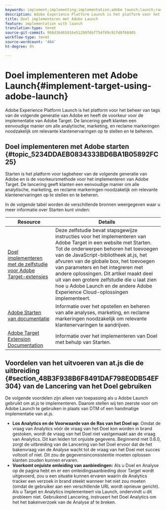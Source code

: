 ```yaml
---
keywords: implement;implementing;implementation;adobe launch;launch;race;redirect;experience platform launch
description: Adobe Experience Platform Launch is het platform voor het beheer van tags van de volgende generatie van Adobe en heeft de voorkeur voor de implementatie van Adobe Target. De lancering geeft klanten een eenvoudige manier om alle analytische, marketing, en reclame markeringen noodzakelijk om relevante klantenervaringen op te stellen en te beheren.
title: Doel implementeren met Adobe Launch
feature: implementation with launch
translation-type: tm+mt
source-git-commit: 968d36d65016e51290f6bf754f69c91fd8f68405
workflow-type: tm+mt
source-wordcount: '464'
ht-degree: 0%

---
```



# Doel implementeren met Adobe Launch{#implement-target-using-adobe-launch}

Adobe Experience Platform Launch is het platform voor het beheer van tags van de volgende generatie van Adobe en heeft de voorkeur voor de implementatie van Adobe Target. De lancering geeft klanten een eenvoudige manier om alle analytische, marketing, en reclame markeringen noodzakelijk om relevante klantenervaringen op te stellen en te beheren.

## Doel implementeren met Adobe starten {#topic_5234DDAEB0834333BD6BA1B05892FC25}

Starten is het platform voor tagbeheer van de volgende generatie van Adobe en is de voorkeursmethode voor het implementeren van Adobe Target. De lancering geeft klanten een eenvoudige manier om alle analytische, marketing, en reclame markeringen noodzakelijk om relevante klantenervaringen op te stellen en te beheren.

In de volgende tabel worden de verschillende bronnen weergegeven waar u meer informatie over Starten kunt vinden:

| Resource | Details |
|--- |--- |
| [Doel implementeren met de zelfstudie voor Adobe Target-extensies](https://experienceleague.adobe.com/docs/experience-cloud/implementing-in-websites-with-launch/implement-solutions/target.html) | Deze zelfstudie bevat stapsgewijze instructies voor het implementeren van Adobe Target in een website met Starten. Tot de onderwerpen behoren het toevoegen van de JavaScript-bibliotheek at.js, het afvuren van de globale box, het toevoegen van parameters en het integreren met andere oplossingen. Dit artikel maakt deel uit van een grotere zelfstudie die u laat zien hoe u Adobe Launch en de andere Adobe Experience Cloud-oplossingen implementeert. |
| [Adobe Starten van documentatie](https://experienceleague.adobe.com/docs/launch/using/intro/get-started/quick-start.html) | Informatie over het opstellen en beheren van alle analyses, marketing, en reclame markeringen noodzakelijk om relevante klantenervaringen te aandrijven. |
| [Adobe Target Extension Documentation](https://experienceleague.adobe.com/docs/launch/using/extensions-ref/adobe-extension/target-extension/overview.html) | Informatie over het implementeren van Doel met behulp van Starten. |

## Voordelen van het uitvoeren van at.js die de uitbreiding {#section_48B3F938B6F8491DAF798E0DB54EF304} van de Lancering van het Doel gebruiken

De volgende voordelen zijn alleen van toepassing als u Adobe Launch gebruikt om at.js te implementeren. Daarom stellen wij ten zeerste voor om Adobe Launch te gebruiken in plaats van DTM of een handmatige implementatie van at.js.

* **Los Analytics en de Voorwaarde van de Ras van het Doel op:** Omdat de vraag van Analytics vóór de vraag van het Doel kon worden in brand gestoken, wordt de vraag van het Doel niet vastgemaakt aan de vraag van Analytics. Dit kan leiden tot onjuiste gegevens. Beginnend met 0.6.0, zorgt de uitbreiding van de Lancering van het Doel ervoor dat de het bakenvraag van de Analyse wacht tot de vraag van het Doel met succes voltooit of niet. Dit zou de gegevensinconsistentie moeten oplossen klanten zouden kunnen ervaren.
* **Voorkomt onjuiste omleiding van aanbiedingen:** Als u Doel en Analyse op de pagina hebt en er een omleidingsaanbieding door Target wordt uitgevoerd, zou u een situatie kunnen ervaren waarin de Analytics tracker een verzoek in brand steekt wanneer het niet zou moeten (omdat de gebruiker aan een verschillende URL wordt opnieuw gericht). Als u Target en Analytics implementeert via Launch, ondervindt u dit probleem niet. Gebruikend Lancering, instrueert het Doel Analytics om het het bakenverzoek van de Analyse af te breken.
